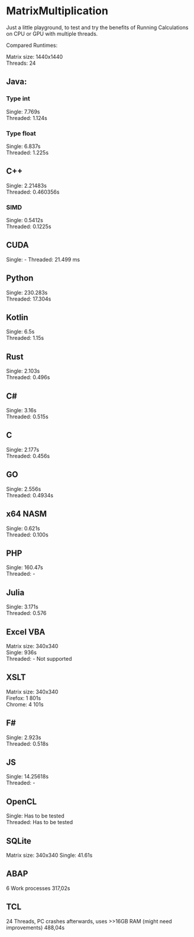 # MatrixMultiplication
Just a little playground, to test and try the benefits of Running Calculations on CPU or GPU with multiple threads.

Compared Runtimes:

Matrix size: 1440x1440 <br>
Threads: 24

## Java:
### Type int
Single: 7.769s <br>
Threaded: 1.124s

### Type float
Single: 6.837s <br>
Threaded: 1.225s

## C++
Single:  2.21483s <br>
Threaded: 0.460356s

### SIMD
Single:  0.5412s <br>
Threaded: 0.1225s

## CUDA
Single: -
Threaded: 21.499 ms

## Python
Single: 230.283s <br>
Threaded: 17.304s

## Kotlin
Single: 6.5s <br>
Threaded: 1.15s

## Rust
Single: 2.103s <br>
Threaded: 0.496s

## C#
Single: 3.16s <br>
Threaded: 0.515s

## C
Single: 2.177s <br>
Threaded: 0.456s

## GO
Single: 2.556s <br>
Threaded: 0.4934s

## x64 NASM
Single: 0.621s <br>
Threaded: 0.100s

## PHP
Single: 160.47s <br>
Threaded: -


## Julia 
Single: 3.171s <br>
Threaded: 0.576

## Excel VBA
Matrix size: 340x340 <br>
Single: 936s <br>
Threaded: - Not supported

## XSLT
Matrix size: 340x340 <br>
Firefox: 1 801s <br>
Chrome: 4 101s

## F#
Single: 2.923s <br>
Threaded: 0.518s

## JS
Single: 14.25618s <br>
Threaded: -

## OpenCL
Single: Has to be tested <br>
Threaded: Has to be tested

## SQLite
Matrix size: 340x340
Single: 41.61s

## ABAP
6 Work processes
317,02s

## TCL
24 Threads, PC crashes afterwards, uses >>16GB RAM
(might need improvements)
488,04s
